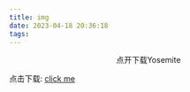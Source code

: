 ```yaml
---
title: img
date: 2023-04-18 20:36:18
tags:
---
```

<div align="center"> 点开下载Yosemite </div>

<!--more-->

点击下载: [click me](http://img.zmq100.cn/wallpaper/Yosemite.jpg)
